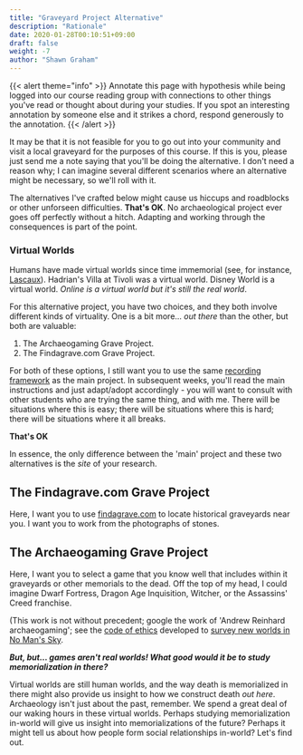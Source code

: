 ```yaml
---
title: "Graveyard Project Alternative"
description: "Rationale"
date: 2020-01-28T00:10:51+09:00
draft: false
weight: -7
author: "Shawn Graham"
---
```

{{< alert theme="info" >}}
Annotate this page with hypothesis while being logged into our course reading group with connections to other things you've read or thought about during your studies. If you spot an interesting annotation by someone else and it strikes a chord, respond generously to the annotation.
{{< /alert >}}

It may be that it is not feasible for you to go out into your community and visit a local graveyard for the purposes of this course. If this is you, please just send me a note saying that you'll be doing the alternative. I don't need a reason why; I can imagine several different scenarios where an alternative might be necessary, so we'll roll with it.

The alternatives I've crafted below might cause us hiccups and roadblocks or other unforseen difficulties. **That's OK**. No archaeological project ever goes off perfectly without a hitch. Adapting and working through the consequences is part of the point.

### Virtual Worlds

Humans have made virtual worlds since time immemorial (see, for instance, [Lascaux](https://archeologie.culture.fr/lascaux/en)). Hadrian's Villa at Tivoli was a virtual world. Disney World is a virtual world. _Online is a virtual world but it's still the real world_.

For this alternative project, you have two choices, and they both involve different kinds of virtuality. One is a bit more... _out there_ than the other, but both are valuable:

1. The Archaeogaming Grave Project.
2. The Findagrave.com Grave Project.

For both of these options, I still want you to use the same [recording framework](/week/2/kobotoolbox) as the main project. In subsequent weeks, you'll read the main instructions and just adapt/adopt accordingly - you will want to consult with other students who are trying the same thing, and with me. There will be situations where this is easy; there will be situations where this is hard; there will be situations where it all breaks.

**That's OK**

In essence, the only difference between the 'main' project and these two alternatives is the _site_ of your research.

## The Findagrave.com Grave Project

Here, I want you to use [findagrave.com](https://findagrave.com) to locate historical graveyards near you. I want you to work from the photographs of stones.

## The Archaeogaming Grave Project

Here, I want you to select a game that you know well that includes within it graveyards or other memorials to the dead. Off the top of my head, I could imagine Dwarf Fortress, Dragon Age Inquisition, Witcher, or the Assassins' Creed franchise.

(This work is not without precedent; google the work of 'Andrew Reinhard archaeogaming'; see the [code of ethics](https://archaeogaming.com/2016/07/15/no-mans-sky-archaeological-survey-code-of-ethics/) developed to [survey new worlds in No Man's Sky](https://archaeologydataservice.ac.uk/blog/2019/09/no-mans-sky/).

**_But, but... games aren't real worlds! What good would it be to study memorialization in there?_**

Virtual worlds are still human worlds, and the way death is memorialized in there might also provide us insight to how we construct death _out here_. Archaeology isn't just about the past, remember. We spend a great deal of our waking hours in these virtual worlds. Perhaps studying memorialization in-world will give us insight into memorializations of the future? Perhaps it might tell us about how people form social relationships in-world? Let's find out.
